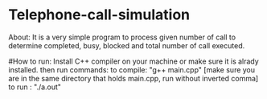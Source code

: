 # Telephone-call-simulation

About: It is a very simple program to process given number of call to determine completed, busy, blocked and total number of call executed.

#How to run:
           Install C++ compiler on your machine or make sure it is alrady installed.
           then run commands:
           to compile: "g++ main.cpp" [make sure you are in the same directory that holds main.cpp, run without inverted comma]
           to run    : "./a.out"      
           
           
